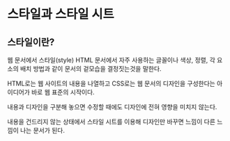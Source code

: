 스타일과 스타일 시트
===


스타일이란?
---

웹 문서에서 스타일(style) HTML 문서에서 자주 사용하는 글꼴이나 색상, 정렬, 각 요소의 배치 방법과 같이 문서의 겉모습을 결정짓는것을 말한다.

HTML로는 웹 사이트의 내용을 나열하고 CSS로는 웹 문서의 디자인을 구성한다는 아이디어가 바로 웹 표준의 시작이다.

내용과 디자인을 구분해 놓으면 수정할 때에도 디자인에 전혀 영향을 미치지 않는다.

내용을 건드리지 않는 상태에서 스타일 시트를 이용해 디자인만 바꾸면 느낌이 다른 느낌이 나는 문서가 된다.



